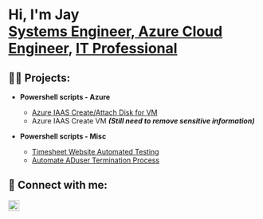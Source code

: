 <h1>Hi, I'm Jay <br/><a href="https://github.com/jermanicusd">Systems Engineer, Azure Cloud Engineer</a>, <a href="https://www.linkedin.com/in/jermanicus-diaz/">IT Professional</a></h1>

<h2>👨‍💻 Projects:</h2>

- <b>Powershell scripts - Azure</b>
  - [Azure IAAS Create/Attach Disk for VM](https://github.com/jermanicusd/Azure-AttachDisk)
  - Azure IAAS Create VM <b><i>(Still need to remove sensitive information)</b></i>

- <b>Powershell scripts - Misc</b>
  - [Timesheet Website Automated Testing](https://github.com/jermanicusd/Timesheets)
  - [Automate ADuser Termination Process](https://github.com/jermanicusd/Misc-Powershell/blob/main/TerminateEmployees.ps1)

<h2> 🤳 Connect with me:</h2>

[<img align="left" alt="Jermanicus Diaz | LinkedIn" width="22px" src="https://cdn.jsdelivr.net/npm/simple-icons@v3/icons/linkedin.svg" />][linkedin]

[linkedin]: https://linkedin.com/in/jermanicusd

<!--
Here are some ideas to get you started:
- 👋 Hi, I’m @jermanicusd
- 👀 I’m interested in ...
- 🌱 I’m currently learning ...
- 💞️ I’m looking to collaborate on ...
- 📫 How to reach me ...
- 🔭 I’m currently working on ...
- 😄 Pronouns: ...
- ⚡ Fun fact: ...

jermanicusd/jermanicusd is a ✨ special ✨ repository because its `README.md` (this file) appears on your GitHub profile.
You can click the Preview link to take a look at your changes.
-->
